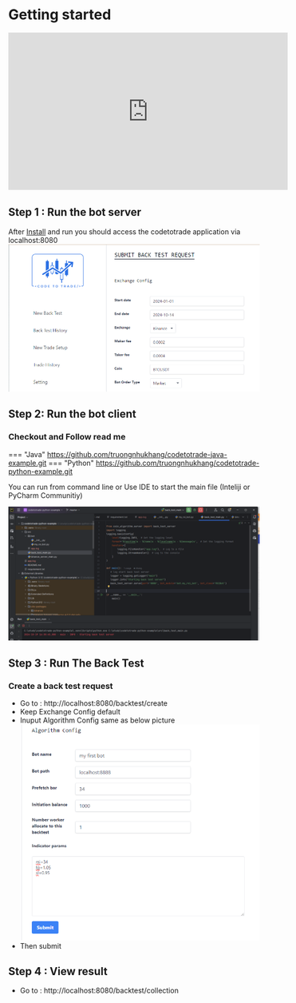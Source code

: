 # Getting started

<iframe width="560" height="315" src="https://www.youtube.com/embed/mvMNFfPJteU?si=oh35sflCBp18V8Gt" title="YouTube video player" frameborder="0" allow="accelerometer; autoplay; clipboard-write; encrypted-media; gyroscope; picture-in-picture; web-share" referrerpolicy="strict-origin-when-cross-origin" allowfullscreen></iframe>

## Step 1 : Run the bot server 

After [Install](/installation) and run you should access the codetotrade application via localhost:8080
![App Screenshot](assets/images//app-2.png)

## Step 2:  Run the bot client

### Checkout and Follow read me 
=== "Java"
        https://github.com/truongnhukhang/codetotrade-java-example.git
=== "Python"
        https://github.com/truongnhukhang/codetotrade-python-example.git

You can run from command line or Use IDE to start the main file (Inteliji or PyCharm Communitiy)

![PyCommunity](assets/images//py-community.png)

## Step 3 :  Run The Back Test

### Create a back test request
- Go to : http://localhost:8080/backtest/create
- Keep Exchange Config default 
- Inuput Algorithm Config same as below picture  
![algo-config](assets/images/algorithm-config.png)
- Then submit

## Step 4 :  View result
- Go to : http://localhost:8080/backtest/collection

